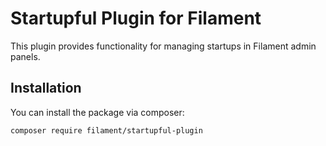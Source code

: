 # Startupful Plugin for Filament

This plugin provides functionality for managing startups in Filament admin panels.

## Installation

You can install the package via composer:

```bash
composer require filament/startupful-plugin